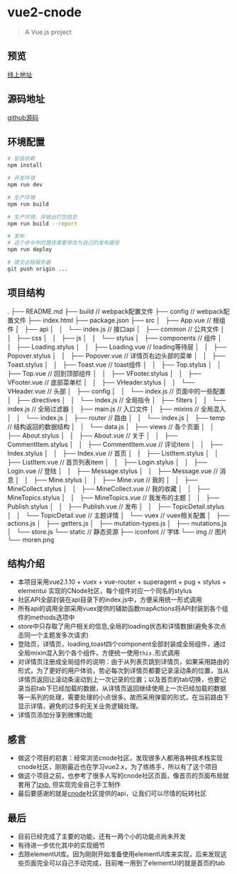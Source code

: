 # vue2-cnode

> A Vue.js project

## 预览
[线上地址](https://xxxxxmiss.github.io/vue2-cnode/#/index)
## 源码地址
[github源码]()

## 环境配置

``` bash
# 安装依赖
npm install

# 开发环境
npm run dev

# 生产环境
npm run build

# 生产环境，并输出打包信息
npm run build --report

# 发布
# 这个命令中的路径需要修改为自己的发布路径
npm run deploy

# 提交远程服务器
git push origin ...
```

## 项目结构
.
├── README.md
├── build // webpack配置文件
├── config // webpack配置文件
├── index.html 
├── package.json
├── src
│   ├── App.vue // 根组件
│   ├── api
│   │   └── index.js  // 接口api
│   ├── common // 公共文件
│   │   ├── css
│   │   ├── js
│   │   └── stylus
│   ├── components // 组件
│   │   ├── Loading.stylus
│   │   ├── Loading.vue // loading等待层
│   │   ├── Popover.stylus
│   │   ├── Popover.vue // 详情页右边头部的菜单
│   │   ├── Toast.stylus
│   │   ├── Toast.vue // toast组件
│   │   ├── Top.stylus
│   │   ├── Top.vue // 回到顶部组件
│   │   ├── VFooter.stylus
│   │   ├── VFooter.vue // 底部菜单栏
│   │   ├── VHeader.stylus
│   │   └── VHeader.vue // 头部
│   ├── config
│   │   └── index.js // 页面中的一些配置
│   ├── directives
│   │   └── index.js // 全局指令
│   ├── filters
│   │   └── index.js // 全局过滤器
│   ├── main.js // 入口文件
│   ├── mixins // 全局混入
│   │   └── index.js
│   ├── router // 路由
│   │   └── index.js
│   ├── temp // 结构返回的数据结构
│   │   └── data.js
│   ├── views // 各个页面
│   │   ├── About.stylus
│   │   ├── About.vue // 关于
│   │   ├── CommentItem.stylus
│   │   ├── CommentItem.vue // 评论item
│   │   ├── Index.stylus
│   │   ├── Index.vue // 首页
│   │   ├── ListItem.stylus
│   │   ├── ListItem.vue // 首页列表item
│   │   ├── Login.stylus
│   │   ├── Login.vue // 登陆
│   │   ├── Message.stylus
│   │   ├── Message.vue // 消息
│   │   ├── Mine.stylus
│   │   ├── Mine.vue // 我的
│   │   ├── MineCollect.stylus
│   │   ├── MineCollect.vue // 我的收藏
│   │   ├── MineTopics.stylus
│   │   ├── MineTopics.vue // 我发布的主题
│   │   ├── Publish.stylus
│   │   ├── Publish.vue // 发布
│   │   ├── TopicDetail.stylus
│   │   └── TopicDetail.vue // 主题详情
│   └── vuex // vuex相关配置
│       ├── actions.js
│       ├── getters.js
│       ├── mutation-types.js
│       ├── mutations.js
│       └── store.js
└── static // 静态资源
    ├── iconfont // 字体
    └── img // 图片
        └── moren.png

## 结构介绍
- 本项目采用vue2.1.10 + vuex + vue-router + superagent + pug + stylus + elementui 实现的CNode社区，每个组件对应一个同名的stylus
- 社区API全部封装在api目录下的index.js中，方便采用统一形式调用
- 所有api的调用全部采用vuex提供的辅助函数mapActions将API封装到各个组件的methods选项中
- store中只存取了用户相关的信息,全局的loading状态和详情数据(避免多次点击同一个主题发多次请求)
- 登陆页，详情页，loading,toast四个component全部封装成全局组件，通过全局mixin混入到个各个组件，方便统一使用`this.`形式调用
- 对详情页注册成全局组件的说明：由于从列表页跳到详情页，如果采用路由的形式，为了更好的用户体验，势必每次到详情页都要记录滚动条的位置，当从详情页返回让滚动条滚动到上一次记录的位置；以及首页的tab切换，也要记录当前tab下已经加载的数据，从详情页返回继续使用上一次已经加载的数据等一系列的处理，需要处理的小点很多。故而采用弹窗的形式，在当前路由下显示详情，避免的过多的无关业务逻辑处理。
- 详情页添加分享到微博功能

## 感言
- 做这个项目的初衷：经常浏览cnode社区，发现很多人都用各种技术栈实现cnode社区，刚刚最近也在学习vue2.x，为了练练手，所以有了这个项目
- 做这个项目之前，也参考了很多人写的cnode社区页面，像首页的页面布局就套用了[lzxb](https://github.com/lzxb/vue-cnode), 但实现完全自己手工制作
- 最后要感谢的就是[cnode](https://cnodejs.org/)社区提供的api，让我们可以尽情的玩转社区

## 最后
- 目前已经完成了主要的功能，还有一两个小的功能点尚未开发
- 有待进一步优化其中的实现细节
- 去除elementUI库。因为刚刚开始准备使用elementUI库来实现，后来发现这些页面完全可以自己手动完成，目前唯一用到了elementUI的就是首页的tab
